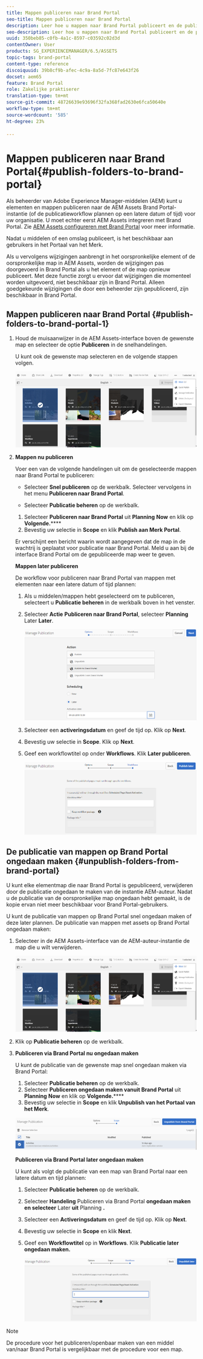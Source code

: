 ```yaml
---
title: Mappen publiceren naar Brand Portal
seo-title: Mappen publiceren naar Brand Portal
description: Leer hoe u mappen naar Brand Portal publiceert en de publicatie ervan ongedaan maakt.
seo-description: Leer hoe u mappen naar Brand Portal publiceert en de publicatie ervan ongedaan maakt.
uuid: 350beb85-c0fb-4a1c-8597-c03592c02d3d
contentOwner: User
products: SG_EXPERIENCEMANAGER/6.5/ASSETS
topic-tags: brand-portal
content-type: reference
discoiquuid: 39b8cf9b-afec-4c9a-8a5d-7fc87e643f26
docset: aem65
feature: Brand Portal
role: Zakelijke praktiserer
translation-type: tm+mt
source-git-commit: 48726639e93696f32fa368fad2630e6fca50640e
workflow-type: tm+mt
source-wordcount: '585'
ht-degree: 23%

---
```



# Mappen publiceren naar Brand Portal{#publish-folders-to-brand-portal}

Als beheerder van Adobe Experience Manager-middelen (AEM) kunt u elementen en mappen publiceren naar de AEM Assets Brand Portal-instantie (of de publicatieworkflow plannen op een latere datum of tijd) voor uw organisatie. U moet echter eerst AEM Assets integreren met Brand Portal. Zie [AEM Assets configureren met Brand Portal](/help/assets/configure-aem-assets-with-brand-portal.md) voor meer informatie.

Nadat u middelen of een omslag publiceert, is het beschikbaar aan gebruikers in het Portaal van het Merk.

Als u vervolgens wijzigingen aanbrengt in het oorspronkelijke element of de oorspronkelijke map in AEM Assets, worden de wijzigingen pas doorgevoerd in Brand Portal als u het element of de map opnieuw publiceert. Met deze functie zorgt u ervoor dat wijzigingen die momenteel worden uitgevoerd, niet beschikbaar zijn in Brand Portal. Alleen goedgekeurde wijzigingen die door een beheerder zijn gepubliceerd, zijn beschikbaar in Brand Portal.

## Mappen publiceren naar Brand Portal {#publish-folders-to-brand-portal-1}

1. Houd de muisaanwijzer in de AEM Assets-interface boven de gewenste map en selecteer de optie **Publiceren** in de snelhandelingen.

   U kunt ook de gewenste map selecteren en de volgende stappen volgen.

   ![publish2bp](assets/publish2bp.png)

1. **Mappen nu publiceren**

   Voer een van de volgende handelingen uit om de geselecteerde mappen naar Brand Portal te publiceren:

   * Selecteer **Snel publiceren** op de werkbalk. Selecteer vervolgens in het menu **Publiceren naar Brand Portal**.

   * Selecteer **Publicatie beheren** op de werkbalk.
   1. Selecteer **Publiceren naar Brand Portal** uit **Planning** **Now** en klik op **Volgende.******
   1. Bevestig uw selectie in **Scope** en klik **Publish aan Merk Portal**.

   Er verschijnt een bericht waarin wordt aangegeven dat de map in de wachtrij is geplaatst voor publicatie naar Brand Portal. Meld u aan bij de interface Brand Portal om de gepubliceerde map weer te geven.

   **Mappen later publiceren**

   De workflow voor publiceren naar Brand Portal van mappen met elementen naar een latere datum of tijd plannen:

   1. Als u middelen/mappen hebt geselecteerd om te publiceren, selecteert u **Publicatie beheren** in de werkbalk boven in het venster.
   1. Selecteer **Actie** **Publiceren naar Brand Portal**, selecteer **Planning** Later **Later**.

      ![publishlaterbp](assets/publishlaterbp.png)

   1. Selecteer een **activeringsdatum** en geef de tijd op. Klik op **Next**.
   1. Bevestig uw selectie in **Scope**. Klik op **Next**.
   1. Geef een workflowtitel op onder **Workflows**. Klik **Later publiceren**.

      ![manageschedulepub](assets/manageschedulepub.png)



## De publicatie van mappen op Brand Portal ongedaan maken {#unpublish-folders-from-brand-portal}

U kunt elke elementmap die naar Brand Portal is gepubliceerd, verwijderen door de publicatie ongedaan te maken van de instantie AEM-auteur. Nadat u de publicatie van de oorspronkelijke map ongedaan hebt gemaakt, is de kopie ervan niet meer beschikbaar voor Brand Portal-gebruikers.

U kunt de publicatie van mappen op Brand Portal snel ongedaan maken of deze later plannen. De publicatie van mappen met assets op Brand Portal ongedaan maken:

1. Selecteer in de AEM Assets-interface van de AEM-auteur-instantie de map die u wilt verwijderen.

   ![publish2bp-1](assets/publish2bp.png)

1. Klik op **Publicatie beheren** op de werkbalk.

1. **Publiceren via Brand Portal nu ongedaan maken**

   U kunt de publicatie van de gewenste map snel ongedaan maken via Brand Portal:

   1. Selecteer **Publicatie beheren** op de werkbalk.
   1. Selecteer **Publiceren ongedaan maken vanuit Brand Portal** uit **Planning** **Now** en klik op **Volgende.******
   1. Bevestig uw selectie in **Scope** en klik **Unpublish van het Portaal van het Merk**.

   ![confirm-unpublish](assets/confirm-unpublish.png)

   **Publiceren via Brand Portal later ongedaan maken**

   U kunt als volgt de publicatie van een map van Brand Portal naar een latere datum en tijd plannen:

   1. Selecteer **Publicatie beheren** op de werkbalk.
   1. Selecteer **Handeling** Publiceren via Brand Portal **ongedaan maken en selecteer** Later **uit** Planning **.**
   1. Selecteer een **Activeringsdatum** en geef de tijd op. Klik op **Next**.
   1. Bevestig uw selectie in **Scope** en klik **Next**.
   1. Geef een **Workflowtitel** op in **Workflows**. Klik **Publicatie later ongedaan maken.**

      ![unpublishworkflows](assets/unpublishworkflows.png)


>[!NOTE]
>
>De procedure voor het publiceren/openbaar maken van een middel van/naar Brand Portal is vergelijkbaar met de procedure voor een map.

